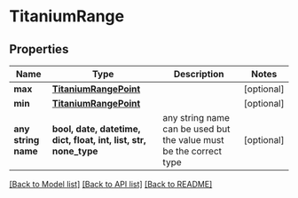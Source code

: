 # TitaniumRange


## Properties
Name | Type | Description | Notes
------------ | ------------- | ------------- | -------------
**max** | [**TitaniumRangePoint**](TitaniumRangePoint.md) |  | [optional] 
**min** | [**TitaniumRangePoint**](TitaniumRangePoint.md) |  | [optional] 
**any string name** | **bool, date, datetime, dict, float, int, list, str, none_type** | any string name can be used but the value must be the correct type | [optional]

[[Back to Model list]](../README.md#documentation-for-models) [[Back to API list]](../README.md#documentation-for-api-endpoints) [[Back to README]](../README.md)


